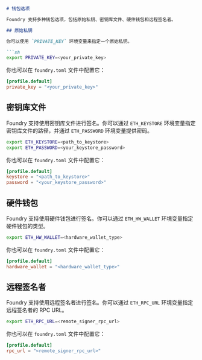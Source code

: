 ```markdown
# 钱包选项

Foundry 支持多种钱包选项，包括原始私钥、密钥库文件、硬件钱包和远程签名者。

## 原始私钥

你可以使用 `PRIVATE_KEY` 环境变量来指定一个原始私钥。

```sh
export PRIVATE_KEY=<your_private_key>
```

你也可以在 `foundry.toml` 文件中配置它：

```toml
[profile.default]
private_key = "<your_private_key>"
```

## 密钥库文件

Foundry 支持使用密钥库文件进行签名。你可以通过 `ETH_KEYSTORE` 环境变量指定密钥库文件的路径，并通过 `ETH_PASSWORD` 环境变量提供密码。

```sh
export ETH_KEYSTORE=<path_to_keystore>
export ETH_PASSWORD=<your_keystore_password>
```

你也可以在 `foundry.toml` 文件中配置它：

```toml
[profile.default]
keystore = "<path_to_keystore>"
password = "<your_keystore_password>"
```

## 硬件钱包

Foundry 支持使用硬件钱包进行签名。你可以通过 `ETH_HW_WALLET` 环境变量指定硬件钱包的类型。

```sh
export ETH_HW_WALLET=<hardware_wallet_type>
```

你也可以在 `foundry.toml` 文件中配置它：

```toml
[profile.default]
hardware_wallet = "<hardware_wallet_type>"
```

## 远程签名者

Foundry 支持使用远程签名者进行签名。你可以通过 `ETH_RPC_URL` 环境变量指定远程签名者的 RPC URL。

```sh
export ETH_RPC_URL=<remote_signer_rpc_url>
```

你也可以在 `foundry.toml` 文件中配置它：

```toml
[profile.default]
rpc_url = "<remote_signer_rpc_url>"
```
```